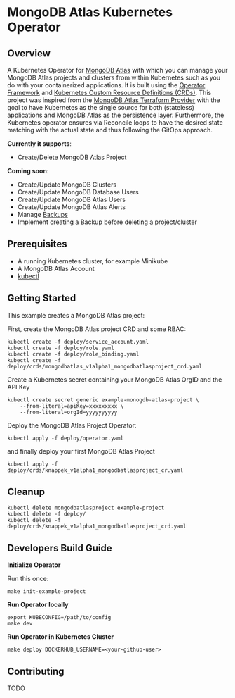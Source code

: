 # MongoDB Atlas Kubernetes Operator

## Overview

A Kubernetes Operator for [MongoDB Atlas](https://www.mongodb.com/cloud/atlas) with which you can manage your MongoDB Atlas projects and clusters from within Kubernetes such as you do with your containerized applications. It is built using the [Operator Framework](https://github.com/operator-framework) and [Kubernetes Custom Resource Definitions (CRDs)](https://kubernetes.io/docs/concepts/extend-kubernetes/api-extension/custom-resources/#customresourcedefinitions).
This project was inspired from the [MongoDB Atlas Terraform Provider](https://github.com/akshaykarle/terraform-provider-mongodbatlas) with the goal to have Kubernetes as the single source for both (stateless) applications and MongoDB Atlas as the persistence layer. Furthermore, the Kubernetes operator ensures via Reconcile loops to have the desired state matching with the actual state and thus following the GitOps approach.

**Currently it supports**:

* Create/Delete MongoDB Atlas Project

**Coming soon**:

* Create/Update MongoDB Clusters
* Create/Update MongoDB Database Users
* Create/Update MongoDB Atlas Users
* Create/Update MongoDB Atlas Alerts
* Manage [Backups](https://docs.atlas.mongodb.com/backup-cluster/)
* Implement creating a Backup before deleting a project/cluster

## Prerequisites

* A running Kubernetes cluster, for example Minikube
* A MongoDB Atlas Account
* [kubectl](https://kubernetes.io/docs/tasks/tools/install-kubectl/)

## Getting Started

This example creates a MongoDB Atlas project:

First, create the MongoDB Atlas project CRD and some RBAC:

```shell
kubectl create -f deploy/service_account.yaml
kubectl create -f deploy/role.yaml
kubectl create -f deploy/role_binding.yaml
kubectl create -f deploy/crds/mongodbatlas_v1alpha1_mongodbatlasproject_crd.yaml
```

Create a Kubernetes secret containing your MongoDB Atlas OrgID and the API Key

```shell
kubectl create secret generic example-monogdb-atlas-project \
    --from-literal=apiKey=xxxxxxxxx \
    --from-literal=orgId=yyyyyyyyyy
```

Deploy the MongoDB Atlas Project Operator:

```shell
kubectl apply -f deploy/operator.yaml
```

and finally deploy your first MongoDB Atlas Project

```shell
kubectl apply -f deploy/crds/knappek_v1alpha1_mongodbatlasproject_cr.yaml
```

## Cleanup

```shell
kubectl delete mongodbatlasproject example-project
kubectl delete -f deploy/
kubectl delete -f deploy/crds/knappek_v1alpha1_mongodbatlasproject_crd.yaml
```

## Developers Build Guide

**Initialize Operator**

Run this once:

```shell
make init-example-project
```

**Run Operator locally**

```shell
export KUBECONFIG=/path/to/config
make dev
```

**Run Operator in Kubernetes Cluster**

```shell
make deploy DOCKERHUB_USERNAME=<your-github-user>
```

## Contributing

TODO